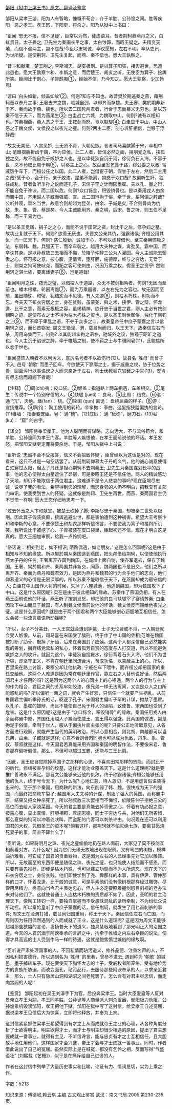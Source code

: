 [邹阳《狱中上梁王书》原文、翻译及鉴赏](https://www.vrrw.net/wx/14071.html)

邹阳从梁孝王游。阳为人有智略，慷慨不苟合，介于羊胜、公孙诡之间。胜等疾阳，恶之孝王。孝王怒，下阳吏，将杀之。阳乃从狱中上书曰：

“臣闻 ‘忠无不报，信不见疑’，臣常以为然，徒虚语耳。昔者荆轲慕燕丹之义，白虹贯日，太子畏之; 卫先生为秦画长平之事，太白蚀昴，而昭王疑之。夫精变天地，而信不谕两主，岂不哀哉!今臣尽忠竭诚，毕议愿知，左右不明，卒从吏讯，为世所疑。是使荆轲、卫先生复起，而燕、秦不悟也。愿大王孰察之。

“昔卞和献宝，楚王刖之; 李斯竭忠，胡亥极刑。是以箕子阳狂，接舆避世，恐遭此患也。愿大王孰察卞和、李斯之意，而后楚王、胡亥之听，无使臣为箕子、接舆所笑。臣闻比干剖心，子胥鸱夷①，臣始不信，乃今知之。愿大王孰察，少加怜焉!

“谚曰 ‘白头如新，倾盖如故’②。何则?知与不知也。故昔樊於期逃秦之燕，藉荆轲首以奉丹之事; 王奢去齐之魏，临城自刭，以却齐而存魏。夫王奢、樊於期非新于齐、秦而故于燕、魏也，所以去二国死两君者，行合于志而慕义无穷也。是以苏秦不信于天下，而为燕尾生③; 白圭战亡六城，为魏取中山。何则?诚有以相知也。苏秦相燕，燕人恶之于王，王按剑而怒，食以駃騠④; 白圭显于中山，中山人恶之于魏文侯，文侯投之以夜光之璧。何则?两主二臣，剖心坼肝相信，岂移于浮辞哉!

“故女无美恶，人宫见妒; 士无贤不肖，入朝见嫉。昔者司马喜膑脚于宋，卒相中山; 范雎摺胁折齿于魏，卒为应侯。此二人者，皆信必然之画，捐朋党之私，挟孤独之交，故不能自免于嫉妒之人也。是以申徒狄自沉于河，徐衍负石入海。不容于世，义不苟取比周于朝⑤，以移主上之心。故百里奚乞食于路，缪公委之以政; 甯戚饭牛车下，而桓公任之以国。此二人者，岂借宦于朝，假誉于左右，然后二主用之哉?感于心，合于行，亲于胶漆，昆弟不能离，岂惑于众口哉? 故偏听生奸，独任成乱。昔者鲁听季孙之说而逐孔子，宋信子罕之计而囚墨翟。夫以孔、墨之辩，不能自免于谗谀，而二国以危。何则?众口铄金，积毁销骨也。是以秦用戎人由余而霸中国，齐用越人子臧而强威、宣。此二国岂拘于俗，牵于世，系阿偏之辞哉?公听并观，垂名当世。故意合则胡越为昆弟，由余、子臧是矣; 不合则骨肉为仇敌，朱、象、管、蔡是矣。今人主诚能用齐、秦之明，后宋、鲁之听，则五伯不足称，而三王易为也。

“是以圣王觉寤，捐子之之心，而能不说于田常之贤，封比干之后，修孕妇之墓，故功业复就于天下。何则? 欲善无厌也。夫晋文公亲其仇，强霸诸侯; 齐桓公用其仇，而一匡天下。何则? 慈仁殷勤，诚加于心，不可以虚辞借也。至夫秦用商鞅之法，东弱韩、魏，兵强天下，而卒车裂之。越用大夫种之谋，禽劲吴，霸中国，而卒诛其身。是以孙叔敖三去相而不悔，於陵子仲辞三公为人灌园。今人主诚能去骄傲之心，怀可报之意，披心腹，见情素，堕肝胆，施德厚，终与之穷达，无爱于士，则桀之狗可使吠尧，而跖之客可使刺由，况因万乘之权，假圣王之资乎! 然则荆轲之湛七族，要离燔妻子⑥，岂足道哉!

“臣闻明月之珠，夜光之璧，以暗投人于道路，众无不按剑相眄者。何则?无因而至前也。蟠木根柢，轮囷离诡⑦，而为万乘器者，以左右先为之容也。故无因而至前，虽出随珠、和璧，犹结怨而不见德。有人先游⑧，则枯木朽株，树功而不忘。今夫天下布衣穷居之士，身在贫贱，虽蒙尧、舜之术，挟伊、管之辩，怀龙逢、比干之意，而素无根柢之容，虽竭精神，欲开忠于当世之君，则人主必有按剑相眄之迹。是使布衣之士不得为枯木朽株之资也。是以圣王制世御俗，独化于陶钧之上⑨，而不牵于卑乱之语，不夺于众多之口。故秦皇帝任中庶子蒙嘉之言以信荆轲之说，而匕首窃发; 周文王猎泾、渭，载吕尚而归，以王天下。故秦信左右而杀，周用乌集而王。何则? 以其能越挛拘之语⑩，驰域外之议，独观于昭旷之道也。今人主沉于谄谀之辞，牵于帷墙之制，使不羁之士与牛骥同皂(11)，此鲍焦所以忿于世也。

“臣闻盛饰入朝者不以利污义，底厉名号者不以欲伤行(12)。故县名 ‘胜母’ 而曾子不入; 邑号 ‘朝歌’ 而墨子回车。今欲使天下寥廓之士，摄于威重之权，胁于位势之贵，回面污行以事谄谀之人而求亲近于左右，则士伏死堀穴岩薮之中耳(13)，安肯有尽忠信而趋阙下者哉!”



【注释】 ①鸱(chi)夷：皮口袋。②倾盖：指道路上两车相遇，车盖相交。③尾生：传说中一个特别守信的人。④駃騠 (jueti)： 良马。⑤比周： 结党。⑥湛： 通 “沉”，灭绝。燔(fan)： 烧。⑦轮囷 (qun) 离诡： 盘绕屈曲的样子。⑧游： 宣扬推荐。⑨陶钧： 陶工使用的转轮。⑩挛拘： 拳曲。这里指狭隘偏执的言论。(11)帷墙： 指妻妾宠臣。皂： 通“槽”。(12)底厉： 通 “砥砺”，磨刀石。(13)堀(ku)： “窟” 的古字。

【译文】 邹阳侍奉梁孝王。他为人聪明而有谋略，志向远大，不与流俗苟合，和羊胜、公孙诡同为孝王门客。羊胜等人嫉恨他，在孝王面前说他的坏话。孝王发怒，把邹阳交狱吏定罪将要杀他。于是，邹阳从狱中上书说：

“臣听说 ‘忠诚不会不受报答，信义不会招致怀疑’，臣曾经以为这话是对的，现在看来，这只不过是一句空话罢了。从前荆轲仰慕太子丹的义气，他的诚心诚意使得白虹穿过太阳，但太子丹还是担心荆轲不去刺秦王; 卫先生为秦国谋划长平的战事，他的忠心使得太白星遮住了昴宿，可是秦昭王还是不信任他。两人的精诚感动了天地，却仍不能取信于两位君主，这难道不是令人悲哀的事吗?现在臣竭尽忠诚，说尽了我的看法，希望得到您的理解，而您身旁的人仍不明白，把我交有关部门审讯，使我受到世人的怀疑。这就像是荆轲、卫先生再世，而燕、秦两国君主仍不觉悟一样啊! 愿大王您仔细地思考一下。

“过去怀玉之人卞和献宝，被楚王砍掉了脚; 李斯尽忠于秦国，却被秦二世处以极刑。因此箕子假装疯癫，接舆逃避尘世，都是害怕遭到这种祸害。希望大王考察卞和和李斯的心意，不要像楚王和胡亥那样听信谗言，不要使我为箕子和接舆所讥笑。我听说比干被挖了心、子胥被装在皮口袋里，臣起初还不信，现在才明白这是真的。愿大王细加审察，给我一点怜悯吧。

“俗话说：‘相处到老，如不相识; 陌路偶遇，如老朋友。’ 这是怎么回事呢?这是由于相知与不知的缘故。所以樊於期从秦国逃到燕国，把头颅借给荆轲，以便使他执行燕太子丹的任务; 王奢离开齐国到魏国，在城墙上面自刎，使齐军退去，保存了魏国。王奢、樊於期和齐、秦两国并非新交，同燕、魏两国也不是旧交，他们之所以离开齐、秦而为燕丹和魏君效力，是因为燕丹和魏君的行为合乎他们的志向，他们仰慕道义的心情是无限深厚的。所以苏秦不能取信于天下，在燕国却成为最守信的人; 白圭在中山国作大将的时候，失掉了六座城池，他逃到魏国，却为魏国攻下了中山。这是什么原因呢? 实在是由于彼此相知的缘故。苏秦作了燕国丞相，有人在燕王面前说他的坏话，燕王听了按剑发怒，却把他的良马駃騠宰了宴请苏秦; 白圭因攻下中山而显于魏国，有人到魏文侯面前说他的坏话，魏文侯反而赐给他夜光之璧。这是什么原因呢? 就是由于两个国君和两个大臣能够剖心沥胆地互相信任，怎么会被一些流言蜚语所动摇呢?

“所以，女子不分美丑，一入王宫就会遭到妒嫉，士子无论贤或不肖，一入朝廷就会受人嫉恨。从前，司马喜在宋国受了膑刑，终于作了中山国的丞相;范雎在魏国被打断了肋骨、敲掉了牙齿，后来在秦国封了应侯。这两个人都深信自己必然能实现的筹划，摒弃结党营私的私心，怀着孤芳自赏的态度与人打交道，所以不能避免嫉妒之人的攻讦。就因为这个，申徒狄自投雍水，徐衍背着石头入海。他们不为世所容，却坚守正义，不肯在朝廷里同流合污，苟取功名，以蒙蔽主上的心。所以，百里奚在路上讨饭，秦穆公却让他执政; 宁戚在车下喂牛，而齐桓公却把国家的重任交给他。这两个人难道是因为常在朝廷里作官，靠左右之人替他说好话，然后两国君主才任用的吗? 这是因为这两个人的心同主上的心相通，两个人的行为与主上的作为相合，君臣之间的关系牢如胶漆，像兄弟一样无法离间，又岂是众人之口所能惑乱的吗? 所以偏听一面之词，就会产生奸邪，只信任一个就要产生祸乱。从前鲁国君主偏听季孙氏的话，驱逐了孔子，宋国君主偏听子罕的计谋，拘禁了墨翟。以孔子、墨翟的雄辩，尚且不能使自己免于坏人的诬陷，致使鲁、宋两国也受到了危害。这是什么原因呢?这是由于 “众口铄金，积毁销骨” 的缘故。秦国任用戎人由余而称霸中原，齐国任用越人子臧而使威王、宣王得以强盛。此两国的做法，岂是拘泥于俗情，牵制于世人，服从于偏执片面主张的呢? 只要公正地听取意见，从各方面进行观察，就能产生当代的英明政治。所以心意相合，则北胡、南越都可以当兄弟，由余、子臧就是这样; 心意不合则骨肉同胞也可以成为仇敌，丹朱、象、管叔、蔡叔就是这样。今天国君若真能采用齐国和秦国的明智作法，不要像宋君、鲁君那样偏听偏信。那么，不但可以超过五霸，还能与三王比肩。

“因此，圣王应自觉除掉燕国子之那样的心思，不喜欢田常那样的贤能，而封比干的后代，修缮被害孕妇的坟墓，这样才能功业覆盖天下。这是什么道理呢?就是要推广善政永不满足。那晋文公能够亲近他的仇敌，终于称霸诸侯;齐桓公能够任用他的仇人，终于号令天下。为什么呢? 心地仁慈、待人恳切，不是用虚言假语装得出来的。至于那个秦国，用商鞅的新法，向东削弱了韩、魏，很快成为天下的强国，而最终把商鞅车裂了; 越国用大夫文种的计谋，制服了强大的吴国，而称霸中原，结果又把文种杀死了。所以孙叔敖三次罢相而不悔恨，於陵陈仲子拒绝三公的高位而去给人家浇菜园。今天的君主要是真能去掉骄傲之心，怀着有功必报之意，披露心腹，显出真情，肝胆相照，厚施恩德，同士子穷达与共，对他们无所吝惜，那么夏桀的狗可以冲着尧吠叫，而盗跖的门客可以刺杀许由。何况现在还可以利用国君的大权，凭借圣王的资本呢?倘若这样，那荆轲就不怕灭绝七族，要离甘愿烧死妻子的事，简直不算什么了!

“臣听说，如果将明月之珠、夜光之璧偷偷地扔在路人面前，大家见了莫不按剑互相察看对方。为什么呢? 因为它们无缘无故地出现在眼前。又有弯曲的树根，模样曲折难看，可它成了国君的贵重器物，这是因为左右的人已经事先对它加以雕饰。所以，无故而至的东西即便是随侯之珠、夜光之璧，也只能使人结怨而不感恩。而只要有事先推荐，即便是枯木朽株，也可以建立功勋而不为人所遗忘。现在天下的布衣穷居之士，身份贫贱，他们即使学到了尧、舜那样的本事，具有伊尹、管仲那样的口才，怀着龙逢、比干般的诚意，可是平素他们没有像树根那样经过雕饰。尽管用尽精力，愿意向当今君主表达忠心，但人主必定要照着握剑怒目斜视的老办法来对待他们了。这就使普通士人连枯木朽株的资质都不如了。因此，圣明的君主治理天下，像陶工转钧一样，要独自掌握而不受愚昧混乱的话所牵制，不为纷纭众说所动摇。所以秦始皇听了中庶子蒙嘉的话，信任荆轲，就发生了用匕首刺杀的事件; 周文王在泾渭打猎，载吕尚归国重用，称王于天下。秦因信任左右而亡国，而周则因为任用偶然遇到的人而成就了王业，这是什么道理呢? 这是因为周文王能够超越那些狭隘的言论，发扬普天下的道义，独具慧眼地看到了那光明正大的治国之道。今天的人君沉湎于阿谀奉承的言辞之中，拘牵于帷墙之内左右幸臣的说法，使得才具高远的士人受到牛马一样的待遇，这就是鲍焦愤世嫉俗的缘故啊。

“臣听说严肃处理国事的人，不因私情而玷污道义，修养品德、注重名声的人，不因私利损害德行。所以遇到名为 ‘胜母’ 的里巷，曾参不进去; 遇到称为 ‘朝歌’ 的城邑，墨子掉转车子。现在要使天下胸怀大志的士子，受威权者所笼络，受有地位势力的贵族所胁迫，而改变面孔，玷污品行，去服侍那些阿谀奉承的人，以求亲近君主，那么，士人只有隐居山洞和湖沼之间老死罢了。怎么会有对君主尽忠信，而走向宫阙的人呢!”

【鉴赏】 邹阳起初在吴王刘濞手下为官，后投奔梁孝王。当时大臣爰盎等人反对景帝立孝王为嗣，孝王同羊胜、公孙诡等人商量派人刺杀爰盎，邹阳极力劝阻。公孙诡乘机毁谤邹阳，孝王把他下狱。邹阳在狱中写了这封信，给梁孝王自述冤屈，据说梁孝王见信后大为惊喜，立即将他释放，并奉为上宾。

这封信紧紧抓住梁孝王希望得到有才之士从而成就帝王之业的心理，从各种角度分析了士欲得明主，明主欲得才士，而才士与明主却很少相遇的原因，提出了君主想要成就一番事业，就得有主见、不听信谗言，能与忠贞有才之士互相信任，且大胆放手地任用他们，这样国家才会兴盛，帝王才会与才士成就一番事业。同时，作者借此说出了自己的冤屈。虽然实际上是在喊冤，都没有乞怜之相，反而写得“气盛语壮” (刘熙载《艺概》)，似乎是在痛斥给自己进谗的人。

作者在这封信中列举了大量历史事实和比喻，论证有力、情词恳切，实为上乘之作。

字数：5213

知识来源：傅德岷,赖云琪 主编.古文观止鉴赏.武汉：崇文书局.2005.第230-235页.

